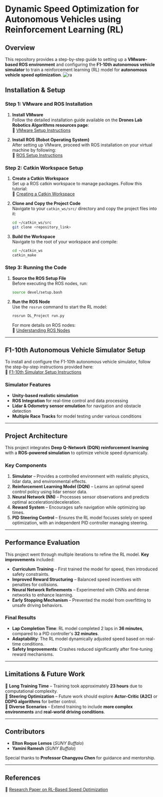 # **Dynamic Speed Optimization for Autonomous Vehicles using Reinforcement Learning (RL)**

## **Overview**
This repository provides a step-by-step guide to setting up a **VMware-based ROS environment** and configuring the **F1-10th autonomous vehicle simulator** to train a reinforcement learning (RL) model for **autonomous vehicle speed optimization**. 
![ra](https://github.com/user-attachments/assets/4273e197-a467-4181-94fd-13c35e6e3c14)

## **Installation & Setup**

### **Step 1: VMware and ROS Installation**
1. **Install VMware**  
   Follow the detailed installation guide available on the **Drones Lab Robotics Algorithms resources page**:  
   📌 [VMware Setup Instructions](https://droneslab.github.io/RoboticsAlgorithms/resources/)

2. **Install ROS (Robot Operating System)**  
   After setting up VMware, proceed with ROS installation on your virtual machine by following:  
   📌 [ROS Setup Instructions](https://droneslab.github.io/RoboticsAlgorithms/resources/)

### **Step 2: Catkin Workspace Setup**
1. **Create a Catkin Workspace**  
   Set up a ROS catkin workspace to manage packages. Follow this tutorial:  
   📌 [Creating a Catkin Workspace](https://wiki.ros.org/catkin/Tutorials/CreatingPackage)

2. **Clone and Copy the Project Code**  
   Navigate to your `catkin_ws/src/` directory and copy the project files into it:
   ```sh
   cd ~/catkin_ws/src
   git clone <repository_link>
   ```

3. **Build the Workspace**  
   Navigate to the root of your workspace and compile:
   ```sh
   cd ~/catkin_ws
   catkin_make
   ```

### **Step 3: Running the Code**
1. **Source the ROS Setup File**  
   Before executing the ROS nodes, run:
   ```sh
   source devel/setup.bash
   ```

2. **Run the ROS Node**  
   Use the `rosrun` command to start the RL model:
   ```sh
   rosrun DL_Project run.py
   ```
   For more details on ROS nodes:  
   📌 [Understanding ROS Nodes](https://wiki.ros.org/ROS/Tutorials/UnderstandingNodes)

---

## **F1-10th Autonomous Vehicle Simulator Setup**
To install and configure the F1-10th autonomous vehicle simulator, follow the step-by-step instructions provided here:  
📌 [F1-10th Simulator Setup Instructions](https://liberating-dash-9ac.notion.site/F1Tenth-Simulator-Setup-5a013b6a723b490cbf6881a42a94d63f)

### **Simulator Features**
- **Unity-based realistic simulation**
- **ROS Integration** for real-time control and data processing
- **Lidar & Odometry sensor emulation** for navigation and obstacle detection
- **Multiple Race Tracks** for model testing under various conditions

---

## **Project Architecture**
This project integrates **Deep Q-Network (DQN) reinforcement learning** with a **ROS-powered simulation** to optimize vehicle speed dynamically.  

### **Key Components**
1. **Simulator** – Provides a controlled environment with realistic physics, lidar data, and environmental effects.
2. **Reinforcement Learning Model (DQN)** – Learns an optimal speed control policy using lidar sensor data.
3. **Neural Network (NN)** – Processes sensor observations and predicts optimal acceleration/deceleration.
4. **Reward System** – Encourages safe navigation while optimizing lap times.
5. **PID Steering Control** – Ensures the RL model focuses solely on speed optimization, with an independent PID controller managing steering.

---

## **Performance Evaluation**
This project went through multiple iterations to refine the RL model. **Key improvements** included:
- **Curriculum Training** – First trained the model for speed, then introduced safety constraints.
- **Improved Reward Structuring** – Balanced speed incentives with penalties for collisions.
- **Neural Network Refinements** – Experimented with CNNs and dense networks to enhance learning.
- **Early Stopping Mechanism** – Prevented the model from overfitting to unsafe driving behaviors.

### **Final Results**
- **Lap Completion Time**: RL model completed 2 laps in **36 minutes**, compared to a PID controller's **32 minutes**.
- **Adaptability**: The RL model dynamically adjusted speed based on real-time conditions.
- **Safety Improvements**: Crashes reduced significantly after fine-tuning reward mechanisms.

---

## **Limitations & Future Work**
🔸 **Long Training Time** – Training took approximately **23 hours** due to computational complexity.  
🔸 **Steering Optimization** – Future work should explore **Actor-Critic (A2C)** or **DDPG algorithms** for better control.  
🔸 **Diverse Scenarios** – Extend training to include **more complex environments** and **real-world driving conditions**.  

---

## **Contributors**
- **Elton Roque Lemos** (*SUNY Buffalo*)  
- **Yamini Ramesh** (*SUNY Buffalo*)  

Special thanks to **Professor Changyou Chen** for guidance and mentorship.

---

## **References**
📖 [Research Paper on RL-Based Speed Optimization](link_to_paper)
